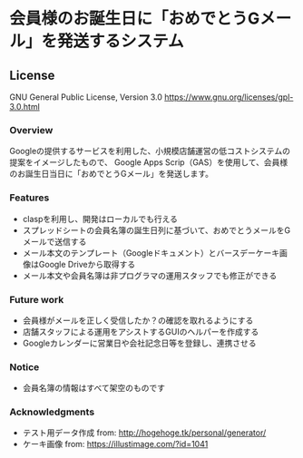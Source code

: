 # 会員様のお誕生日に「おめでとうGメール」を発送するシステム

## License
GNU General Public License, Version 3.0
https://www.gnu.org/licenses/gpl-3.0.html

### Overview
Googleの提供するサービスを利用した、小規模店舗運営の低コストシステムの提案をイメージしたもので、
Google Apps Scrip（GAS）を使用して、会員様のお誕生日当日に「おめでとうGメール」を発送します。

### Features
- claspを利用し、開発はローカルでも行える
- スプレッドシートの会員名簿の誕生日列に基づいて、おめでとうメールをGメールで送信する
- メール本文のテンプレート（Googleドキュメント）とバースデーケーキ画像はGoogle Driveから取得する
- メール本文や会員名簿は非プログラマの運用スタッフでも修正ができる

### Future work
- 会員様がメールを正しく受信したか？の確認を取れるようにする
- 店舗スタッフによる運用をアシストするGUIのヘルパーを作成する
- Googleカレンダーに営業日や会社記念日等を登録し、連携させる

### Notice
- 会員名簿の情報はすべて架空のものです

### Acknowledgments
- テスト用データ作成 from: http://hogehoge.tk/personal/generator/
- ケーキ画像 from: https://illustimage.com/?id=1041